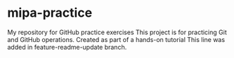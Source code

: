# mipa-practice
My repository for GitHub practice exercises
This project is for practicing Git and GitHub operations.
Created as part of a hands-on tutorial
This line was added in feature-readme-update branch.
